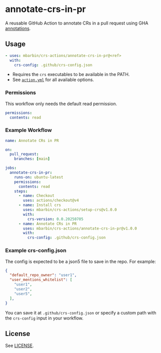 # annotate-crs-in-pr

A reusable GitHub Action to annotate CRs in a pull request using GHA [annotations](https://docs.github.com/en/actions/reference/workflow-commands-for-github-actions).

## Usage

```yaml
- uses: mbarbin/crs-actions/annotate-crs-in-pr@<ref>
  with:
    crs-config: .github/crs-config.json
```

- Requires the `crs` executables to be available in the PATH.
- See [`action.yml`](./action.yml) for all available options.

### Permissions

This workflow only needs the default read permission.

```yaml
permissions:
  contents: read
```

### Example Workflow

```yaml
name: Annotate CRs in PR

on:
  pull_request:
    branches: [main]

jobs:
  annotate-crs-in-pr:
    runs-on: ubuntu-latest
    permissions:
      contents: read
    steps:
      - name: Checkout
        uses: actions/checkout@v4
      - name: Install crs
        uses: mbarbin/crs-actions/setup-crs@v1.0.0
        with:
          crs-version: 0.0.20250705
      - name: Annotate CRs in PR
        uses: mbarbin/crs-actions/annotate-crs-in-pr@v1.0.0
        with:
          crs-config: .github/crs-config.json
```

### Example crs-config.json

The config is expected to be a json5 file to save in the repo. For example:

```json
{
  "default_repo_owner": "user1",
  "user_mentions_whitelist": [
    "user1",
    "user2",
    "user5",
  ],
}
```

You can save it at `.github/crs-config.json` or specify a custom path with the `crs-config` input in your workflow.

## License

See [LICENSE](../LICENSE).
